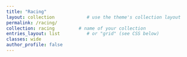 ```yaml
---
title: "Racing"
layout: collection            # use the theme's collection layout
permalink: /racing/
collection: racing         # name of your collection
entries_layout: list          # or "grid" (see CSS below)
classes: wide
author_profile: false
---
```


